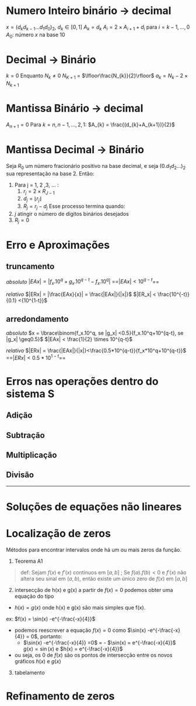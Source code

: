 # Numero Inteiro binário -> decimal
$x = (d_{k}d_{k-1}...d_{1}d_{0})_{2}$, $d_{k} \in [0,1]$
$A_{k} = d_{k}$
$A_{i} = 2 \times A_{i+1} + d_{i}$ para $i = k-1, ..., 0$
$A_{0}$: número $x$ na base 10

# Decimal -> Binário
$k = 0$
Enquanto $N_{k} \neq 0$
	$N_{K+1}$ = $\lfloor\frac{N_{k}}{2}\rfloor$
$a_{k} = N_{k} - 2 \times N_{k+1}$

# Mantissa Binário -> decimal
$A_{n+1}= 0$
Para $k = n, n-1, ..., 2, 1$:
$A_{k} = \frac{(d_{k}+A_{k+1})}{2}$

# Mantissa Decimal -> Binário
Seja $R_{0}$ um número fracionário positivo na base decimal, e seja $(0.d_{1}d_{2}...)_{2}$ sua representação na base 2. Então:
1. Para j = 1, 2 ,3, ... :
	1. $r_{j} = 2 \times R_{J-1}$
	2. $d_{j} = \lfloor r_{j} \rfloor$ 
	3. $R_{j} = r_{j}-d_{j}$
Esse processo termina quando:
1. $j$ atingir o número de dígitos binários desejados
2. $R_{j} = 0$

# Erro e Aproximações

## truncamento
_absoluto_
$|EAx| = |f_x .10^q+g_x .10^{q-t}-f_x.10^q|$﻿
==$|EAx| < 10^{q-t}$==﻿

_relativo_
$|ERx| = |\frac{EAx}{x}| = \frac{|EAx|}{|x|}$﻿
$|ER_x| < \frac{10^{-t}}{0.1} <{10^{1-t}}$

## arredondamento
_absoluto_
$x = \lbrace\binom{f_x.10^q, se |g_x| <0.5}{f_x.10^q+10^{q-t}, se |g_x| \geq0.5}$﻿
$|EAx| < \frac{1}{2} \times 10^{q-t}$﻿

_relativo_
$|ERx| = \frac{|EAx|}{|x|}<\frac{0.5*10^{q-t}}{f_x*10^q+10^{q-t}}$﻿
==$|ERx| < 0.5*10^{1-t}$==﻿

# Erros nas operações dentro do sistema S

## Adição
## Subtração
## Multiplicação
## Divisão
---
# Soluções de equações não lineares

# Localização de zeros
Métodos para encontrar intervalos onde há um ou mais zeros da função.

1. Teorema A1
> def: Sejam $f(x)$ e $f'(x)$ contínuos em $[a,b]$ ; Se $f(a) . f(b) \lt 0$  e $f'(x)$ não altera seu sinal em $(a,b)$, então existe um único zero de $f(x)$ em $[a,b]$

2. intersecção de h(x) e g(x) 
a partir de $f(x) = 0$ podemos obter uma equação do tipo 
- $h(x) = g(x)$
onde h(x) e g(x) são mais simples que f(x).

ex: $f(x) = \sin(x) -e^{-\frac{-x}{4}}$   
- podemos reescrever a equação $f(x) = 0$ como $\sin(x) -e^{-\frac{-x}{4}} = 0$, portanto: 
	- $\sin(x) -e^{-\frac{-x}{4}} =0$ = - $\sin(x) = e^{-\frac{-x}{4}}$    
	$g(x)	 = \sin(x)$ e $h(x) = e^{-\frac{-x}{4}}$
- ou seja, os 0 de $f(x)$ são os pontos de intersecção entre os novos gráficos  $h(x)$ e $g(x)$

3. tabelamento

# Refinamento de zeros

